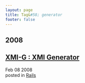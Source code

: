 ```yaml
---
layout: page
title: Tag&#58; generator
footer: false
---
```


<div id="blog-archives" class="category">
<h2>2008</h2>

<article>
<h1><a href="/2008/02/08/xmi-g-xmi-generator/index.html">XMI-G : XMI Generator</a></h1>
<time datetime="2008-02-08T00:00:00-06:00" pubdate><span class='month'>Feb</span> <span class='day'>08</span> <span class='year'>2008</span></time>
<footer>
<span class="categories">posted in 
<a href='/categories/rails/'>Rails</a></span>
</footer>
</article>
</div>
